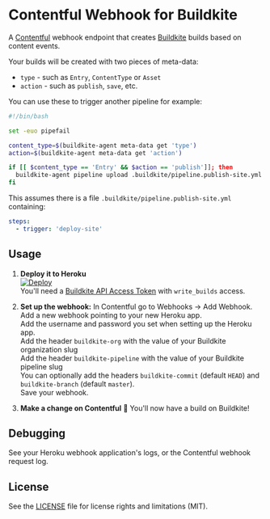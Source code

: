 # Contentful Webhook for Buildkite

A [Contentful](https://contentful.com/) webhook endpoint that creates [Buildkite](https://buildkite.com/) builds based on content events.

Your builds will be created with two pieces of meta-data:

* `type` - such as `Entry`, `ContentType` or `Asset`
* `action` - such as `publish`, `save`, etc.

You can use these to trigger another pipeline for example:

```bash
#!/bin/bash

set -euo pipefail

content_type=$(buildkite-agent meta-data get 'type')
action=$(buildkite-agent meta-data get 'action')

if [[ $content_type == 'Entry' && $action == 'publish']]; then
  buildkite-agent pipeline upload .buildkite/pipeline.publish-site.yml
fi
```

This assumes there is a file `.buildkite/pipeline.publish-site.yml` containing:

```yml
steps:
  - trigger: 'deploy-site'
```

## Usage

1. **Deploy it to Heroku** <br>[![Deploy](https://www.herokucdn.com/deploy/button.svg)](https://heroku.com/deploy)<br>You'll need a [Buildkite API Access Token](https://buildkite.com/user/api-access-tokens) with `write_builds` access.

2. **Set up the webhook:** In Contentful go to Webhooks → Add Webhook.<br>Add a new webhook pointing to your new Heroku app.<br>Add the username and password you set when setting up the Heroku app.<br>Add the header `buildkite-org` with the value of your Buildkite organization slug<br>Add the header `buildkite-pipeline` with the value of your Buildkite pipeline slug<br>You can optionally add the headers `buildkite-commit` (default `HEAD`) and `buildkite-branch` (default `master`).<br>Save your webhook.

4. **Make a change on Contentful** :tada: You'll now have a build on Buildkite!

## Debugging

See your Heroku webhook application's logs, or the Contentful webhook request log.

## License

See the [LICENSE](LICENSE.md) file for license rights and limitations (MIT).
